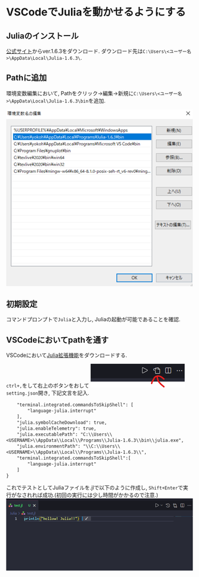 # VSCodeでJuliaを動かせるようにする

## Juliaのインストール
[公式サイト](https://julialang.org/downloads/)からver.1.6.3をダウンロード. ダウンロード先は`C:\Users\<ユーザー名>\AppData\Local\Julia-1.6.3\`.

## Pathに追加
環境変数編集において, Pathをクリック->編集->新規に`C:\Users\<ユーザー名>\AppData\Local\Julia-1.6.3\bin`を追加.

![](images/2021-12-10-17-49-34.png)

## 初期設定
コマンドプロンプトで`Julia`と入力し, Juliaの起動が可能であることを確認.

## VSCodeにおいてpathを通す
VSCodeにおいて[Julia拡張機能](https://marketplace.visualstudio.com/items?itemName=julialang.language-julia)をダウンロードする.

`ctrl+,`をして右上のボタンをおして
![](images/2021-12-10-17-52-26.png)
`setting.json`開き, 下記文言を記入.
```
    "terminal.integrated.commandsToSkipShell": [
        "language-julia.interrupt"
    ],
    "julia.symbolCacheDownload": true,
    "julia.enableTelemetry": true,
    "julia.executablePath": "C:\\Users\\<USERNAME>\\AppData\\Local\\Programs\\Julia-1.6.3\\bin\\julia.exe",
    "julia.environmentPath": "\\C:\\Users\\<USERNAME>\\AppData\\Local\\Programs\\Julia-1.6.3\\",
    "terminal.integrated.commandsToSkipShell":[
        "language-julia.interrupt"
    ]
}
```

これでテストとしてJuliaファイルを.jlで以下のように作成し, `Shift+Enter`で実行がなされれば成功.(初回の実行には少し時間がかかるので注意.)
![](images/2021-12-10-17-54-58.png)

